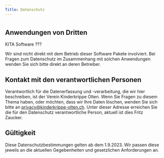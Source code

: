 ```yaml
---
Title: Datenschutz
---
```


# 

## Anwendungen von Dritten

KITA Software ???

Wir sind nicht direkt mit dem Betrieb dieser Software Pakete involviert. 
Bei Fragen zum Datenschutz im Zusammenhang mit solchen Anwendungen wenden
Sie sich bitte direkt an deren Betreiber.

## Kontakt mit den verantwortlichen Personen

Verantwortlich für die Datenerfassung und -verarbeitung, die wir hier
beschreiben, ist der Verein Kinderkrippe Olten.  Wenn Sie
Fragen zu diesem Thema haben, oder möchten, dass wir Ihre Daten löschen,
wenden Sie sich bitte an privacy@kinderkrippe-olten.ch. Unter dieser Adresse erreichen
Sie die für den Datenschutz verantwortliche Person, aktuell ist dies
Fritz Zaucker.

## Gültigkeit

Diese Datenschutzbestimmungen gelten ab dem 1.9.2023.  Wir passen diese
jeweils an die aktuellen Gegebenheiten und gesetzlichen Anforderungen an.

